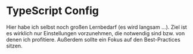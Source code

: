 # TypeScript Config

Hier habe ich selbst noch großen Lernbedarf (es wird langsam ...). Ziel ist es wirklich nur
Einstellungen vorzunehmen, die notwendig sind bzw. von denen ich profitiere. Außerdem sollte
ein Fokus auf den Best-Practices sitzen.
